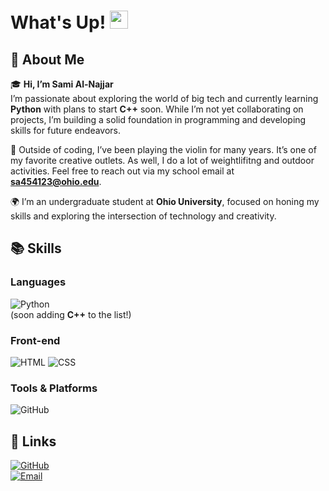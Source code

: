 # What's Up! <img src="https://media.giphy.com/media/hvRJCLFzcasrR4ia7z/giphy.gif" width="29px" height="29px">

## 👋 About Me

🎓 **Hi, I’m Sami Al-Najjar**  
I’m passionate about exploring the world of big tech and currently learning **Python** with plans to start **C++** soon. While I’m not yet collaborating on projects, I’m building a solid foundation in programming and developing skills for future endeavors.  

🎻 Outside of coding, I’ve been playing the violin for many years. It’s one of my favorite creative outlets. As well, I do a lot of weightlifitng and outdoor activities. Feel free to reach out via my school email at **[sa454123@ohio.edu](mailto:sa454123@ohio.edu)**.  

🌍 I’m an undergraduate student at **Ohio University**, focused on honing my skills and exploring the intersection of technology and creativity.  

## 📚 Skills

### Languages
![Python](https://img.shields.io/badge/Python-blue?style=for-the-badge&logo=Python&logoColor=white)  
(soon adding **C++** to the list!)

### Front-end
![HTML](https://img.shields.io/badge/HTML-orange?style=for-the-badge&logo=HTML5&logoColor=white)
![CSS](https://img.shields.io/badge/CSS-blue?style=for-the-badge&logo=CSS3&logoColor=white)

### Tools & Platforms
![GitHub](https://img.shields.io/badge/GitHub-000000?style=for-the-badge&logo=GitHub&logoColor=white)  

## 🔗 Links
[![GitHub](https://img.shields.io/badge/GitHub-000000?style=for-the-badge&logo=GitHub&logoColor=white)](https://github.com/samial123)  
[![Email](https://img.shields.io/badge/Email-green?style=for-the-badge&logo=Gmail&logoColor=white)](mailto:sa454123@ohio.edu) 
